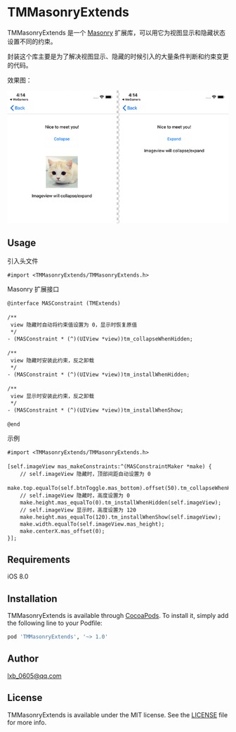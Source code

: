 # TMMasonryExtends

TMMasonryExtends 是一个 [Masonry](https://github.com/SnapKit/Masonry) 扩展库，可以用它为视图显示和隐藏状态设置不同的约束。

封装这个库主要是为了解决视图显示、隐藏的时候引入的大量条件判断和约束变更的代码。

效果图：

![预览图](./Doc/imgs/preview.png)

## Usage

引入头文件

``` objc
#import <TMMasonryExtends/TMMasonryExtends.h>
```

Masonry 扩展接口

``` objc
@interface MASConstraint (TMExtends)

/**
 view 隐藏时自动将约束值设置为 0，显示时恢复原值
 */
- (MASConstraint * (^)(UIView *view))tm_collapseWhenHidden;

/**
 view 隐藏时安装此约束，反之卸载
 */
- (MASConstraint * (^)(UIView *view))tm_installWhenHidden;

/**
 view 显示时安装此约束，反之卸载
 */
- (MASConstraint * (^)(UIView *view))tm_installWhenShow;

@end
```

示例

``` objc
#import <TMMasonryExtends/TMMasonryExtends.h>

[self.imageView mas_makeConstraints:^(MASConstraintMaker *make) {
    // self.imageView 隐藏时，顶部间距自动设置为 0
    make.top.equalTo(self.btnToggle.mas_bottom).offset(50).tm_collapseWhenHidden(self.imageView);
    // self.imageView 隐藏时，高度设置为 0
    make.height.mas_equalTo(0).tm_installWhenHidden(self.imageView);
    // self.imageView 显示时，高度设置为 120
    make.height.mas_equalTo(120).tm_installWhenShow(self.imageView);
    make.width.equalTo(self.imageView.mas_height);
    make.centerX.mas_offset(0);
}];
```

## Requirements

iOS 8.0

## Installation

TMMasonryExtends is available through [CocoaPods](https://cocoapods.org). To install it, simply add the following line to your Podfile:

```ruby
pod 'TMMasonryExtends', '~> 1.0'
```

## Author

lxb_0605@qq.com

## License

TMMasonryExtends is available under the MIT license. See the [LICENSE](LICENSE) file for more info.
